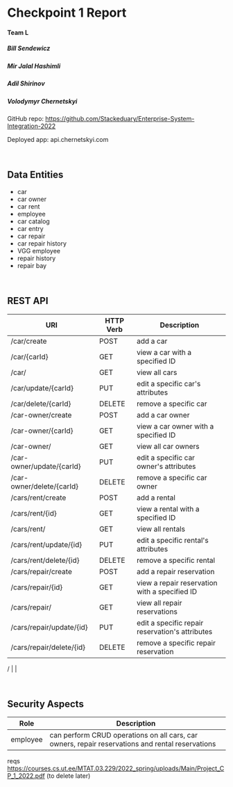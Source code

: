 # Checkpoint 1 Report

#### Team L

##### Bill Sendewicz
##### Mir Jalal Hashimli
##### Adil Shirinov
##### Volodymyr Chernetskyi

GitHub repo: https://github.com/Stackeduary/Enterprise-System-Integration-2022

Deployed app: api.chernetskyi.com

<br>

## Data Entities

- car
- car owner
- car rent
- employee
- car catalog
- car entry
- car repair
- car repair history
- VGG employee
- repair history
- repair bay

<br>

## REST API

URI | HTTP Verb | Description
---|---|---
 /car/create | POST | add a car
 /car/{carId} | GET | view a car with a specified ID
 /car/ | GET | view all cars
 /car/update/{carId} | PUT | edit a specific car's attributes
 /car/delete/{carId} | DELETE | remove a specific car
 /car-owner/create | POST | add a car owner
 /car-owner/{carId} | GET | view a car owner with a specified ID
 /car-owner/ | GET | view all car owners
 /car-owner/update/{carId} | PUT | edit a specific car owner's attributes
 /car-owner/delete/{carId} | DELETE | remove a specific car owner
 /cars/rent/create | POST | add a rental
 /cars/rent/{id} | GET | view a rental with a specified ID
 /cars/rent/ | GET | view all rentals
 /cars/rent/update/{id} | PUT | edit a specific rental's attributes
 /cars/rent/delete/{id} | DELETE | remove a specific rental
 /cars/repair/create | POST | add a repair reservation
 /cars/repair/{id} | GET | view a repair reservation with a specified ID
 /cars/repair/ | GET | view all repair reservations
 /cars/repair/update/{id} | PUT | edit a specific repair reservation's attributes
 /cars/repair/delete/{id} | DELETE | remove a specific repair reservation
 
 / |  |  

<br>

## Security Aspects

Role | Description
---|---
 employee | can perform CRUD operations on all cars, car owners, repair reservations and rental reservations

reqs https://courses.cs.ut.ee/MTAT.03.229/2022_spring/uploads/Main/Project_CP_1_2022.pdf (to delete later)